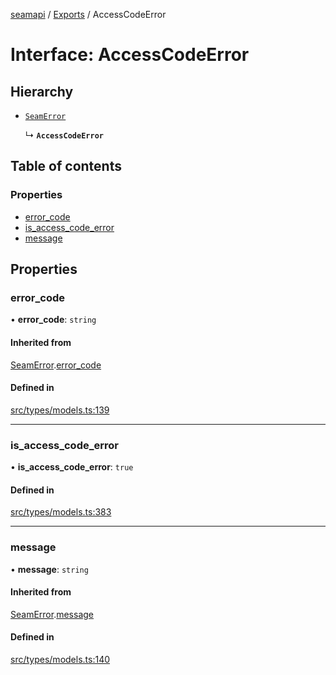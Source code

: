 [seamapi](../README.md) / [Exports](../modules.md) / AccessCodeError

# Interface: AccessCodeError

## Hierarchy

- [`SeamError`](SeamError.md)

  ↳ **`AccessCodeError`**

## Table of contents

### Properties

- [error\_code](AccessCodeError.md#error_code)
- [is\_access\_code\_error](AccessCodeError.md#is_access_code_error)
- [message](AccessCodeError.md#message)

## Properties

### error\_code

• **error\_code**: `string`

#### Inherited from

[SeamError](SeamError.md).[error_code](SeamError.md#error_code)

#### Defined in

[src/types/models.ts:139](https://github.com/seamapi/javascript/blob/main/src/types/models.ts#L139)

___

### is\_access\_code\_error

• **is\_access\_code\_error**: ``true``

#### Defined in

[src/types/models.ts:383](https://github.com/seamapi/javascript/blob/main/src/types/models.ts#L383)

___

### message

• **message**: `string`

#### Inherited from

[SeamError](SeamError.md).[message](SeamError.md#message)

#### Defined in

[src/types/models.ts:140](https://github.com/seamapi/javascript/blob/main/src/types/models.ts#L140)
